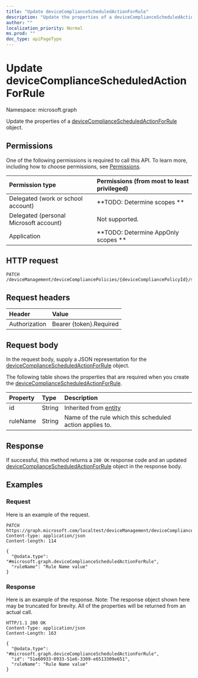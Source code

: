 ```yaml
---
title: "Update deviceComplianceScheduledActionForRule"
description: "Update the properties of a deviceComplianceScheduledActionForRule object."
author: ""
localization_priority: Normal
ms.prod: ""
doc_type: apiPageType
---
```


# Update deviceComplianceScheduledActionForRule

Namespace: microsoft.graph

Update the properties of a [deviceComplianceScheduledActionForRule](../resources/devicecompliancescheduledactionforrule.md) object.

## Permissions
One of the following permissions is required to call this API. To learn more, including how to choose permissions, see [Permissions](/concepts/permissions-reference.md).

|Permission type|Permissions (from most to least privileged)|
|:---|:---|
|Delegated (work or school account)|**TODO: Determine scopes **|
|Delegated (personal Microsoft account)|Not supported.|
|Application|**TODO: Determine AppOnly scopes **|

## HTTP request
<!-- {
  "blockType": "ignored"
}
-->
``` http
PATCH /deviceManagement/deviceCompliancePolicies/{deviceCompliancePolicyId}/scheduledActionsForRule/{deviceComplianceScheduledActionForRuleId}
```

## Request headers
|Header|Value|
|:---|:---|
|Authorization|Bearer {token}.Required|

## Request body
In the request body, supply a JSON representation for the [deviceComplianceScheduledActionForRule](../resources/devicecompliancescheduledactionforrule.md) object.

The following table shows the properties that are required when you create the [deviceComplianceScheduledActionForRule](../resources/devicecompliancescheduledactionforrule.md).

|Property|Type|Description|
|:---|:---|:---|
|id|String| Inherited from [entity](../resources/entity.md)|
|ruleName|String|Name of the rule which this scheduled action applies to.|



## Response
If successful, this method returns a `200 OK` response code and an updated [deviceComplianceScheduledActionForRule](../resources/devicecompliancescheduledactionforrule.md) object in the response body.

## Examples

### Request
Here is an example of the request.
<!-- {
  "blockType": "request",
  "name": "update_devicecompliancescheduledactionforrule"
}
-->
``` http
PATCH https://graph.microsoft.com/localtest/deviceManagement/deviceCompliancePolicies/{deviceCompliancePolicyId}/scheduledActionsForRule/{deviceComplianceScheduledActionForRuleId}
Content-type: application/json
Content-length: 114

{
  "@odata.type": "#microsoft.graph.deviceComplianceScheduledActionForRule",
  "ruleName": "Rule Name value"
}
```

### Response
Here is an example of the response. Note: The response object shown here may be truncated for brevity. All of the properties will be returned from an actual call.
<!-- {
  "blockType": "response",
  "truncated": true
}
-->
``` http
HTTP/1.1 200 OK
Content-Type: application/json
Content-Length: 163

{
  "@odata.type": "#microsoft.graph.deviceComplianceScheduledActionForRule",
  "id": "51e60933-0933-51e6-3309-e6513309e651",
  "ruleName": "Rule Name value"
}
```

